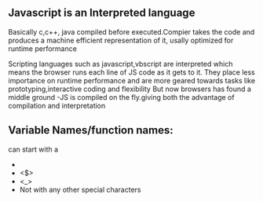 ## Javascript is an Interpreted language

Basically c,c++, java compiled before executed.Compier takes the code
and produces a machine efficient representation of it, usally optimized for 
runtime performance

Scripting languages such as javascript,vbscript are interpreted which means the
browser runs each line of JS code as it gets to it.
They place less importance on runtime performance and are more geared towards 
tasks like prototyping,interactive coding and flexibility
But now browsers has found a middle ground 
	-JS is compiled on the fly.giving both the advantage of compilation and 
	interpretation


## Variable Names/function names:
can start with a 
  - <letter>
  - <$>
  - <_>
  - Not with any other special characters




 
















